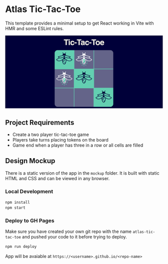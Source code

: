 # Atlas Tic-Tac-Toe

This template provides a minimal setup to get React working in Vite with HMR and some ESLint rules.

![screenshot](Screenshot.png)

## Project Requirements

- Create a two player tic-tac-toe game
- Players take turns placing tokens on the board
- Game end when a player has three in a row or all cells are filled

## Design Mockup

There is a static version of the app in the `mockup` folder. It is built with static HTML and CSS and can be viewed in any browser.

### Local Development

```bash
npm install
npm start
```

### Deploy to GH Pages

Make sure you have created your own git repo with the name `atlas-tic-tac-toe` and pushed your code to it before trying to deploy.

```bash
npm run deploy
```

App will be avaiable at `https://<username>.github.io/<repo-name>`
